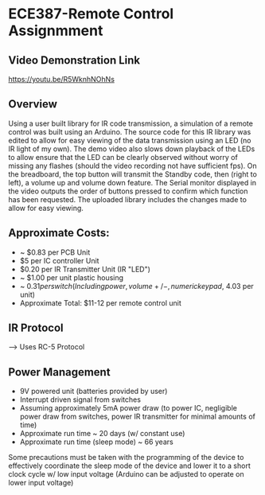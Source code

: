 # ECE387-Remote Control Assignmment

## Video Demonstration Link
https://youtu.be/R5WknhNOhNs

## Overview
Using a user built library for IR code transmission, a simulation of a remote control was built using an Arduino. The source code for this IR library was edited to allow for easy viewing of the data transmission using an LED (no IR light of my own). The demo video also slows down playback of the LEDs to allow ensure that the LED can be clearly observed without worry of missing any flashes (should the video recording not have sufficient fps). On the breadboard, the top button will transmit the Standby code, then (right to left), a volume up and volume down feature. The Serial monitor displayed in the video outputs the order of buttons pressed to confirm which function has been requested. The uploaded library includes the changes made to allow for easy viewing.

## Approximate Costs:
* ~ $0.83 per PCB Unit
* $5 per IC controller Unit
* $0.20 per IR Transmitter Unit (IR "LED")
* ~ $1.00 per unit plastic housing
* ~ $0.31 per switch (Including power, volume+/-, numeric keypad, ~$4.03 per unit)
* Approximate Total: $11-12 per remote control unit

## IR Protocol
--> Uses RC-5 Protocol

## Power Management
* 9V powered unit (batteries provided by user)
* Interrupt driven signal from switches
* Assuming approximately 5mA power draw (to power IC, negligible power draw from switches, power IR transmitter for minimal amounts of time)
* Approximate run time ~ 20 days (w/ constant use)
* Approximate run time (sleep mode) ~ 66 years

Some precautions must be taken with the programming of the device to effectively coordinate the sleep mode of the device and lower it to a short clock cycle w/ low input voltage (Arduino can be adjusted to operate on lower input voltage)
